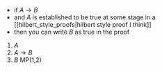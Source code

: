- if $A\rightarrow B$
- and $A$ is established to be true at some stage in a [[hilbert_style_proofs|hilbert style proof I think]]
- then you can write $B$ as true in the proof

1. $A$ 
2. $A\rightarrow B$
3. $B$ MP(1,2)